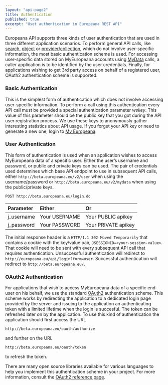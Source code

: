 ```yaml
---
layout: "api-page2"
title: Authentication
published: true
excerpt: "Uset authentication in Europeana REST API"
---
```


Europeana API supports three kinds of user authentication that are used in three different application scenarios. To perform general API calls, like [search](http://labs.europeana.eu/api/preview-search), [object](http://labs.europeana.eu/api/preview-object) or [provider/collection](http://labs.europeana.eu/api/preview-provider), which do not involve user-specific information, the most basic authentication scheme is used. For accessing user-specific data stored on MyEuropeana accounts using [MyData](http://labs.europeana.eu/api/preview-myeuropeana) calls, a caller application is to be identified by the user credentials. Finally, for applications wishing to get 3rd party access on behalf of a registered user, OAuth2 authentication scheme is supported.

### Basic Authentication

This is the simplest form of authentication which does not involve accessing user-specific information. To perform a call using this authentication every API call must be provided a special authentication parameter _wskey_. This value of this parameter should be the public key that you got during the API user registration process. We use these keys to anonymously gather interesting statistics about API usage. If you forget your API key or need to generate a new one, login to [My Europeana](http://europeana.eu/portal/myeuropeana#login).


### User Authentication

This form of authentication is used when an application wishes to access MyEuropeana data of a specific user. Either the user’s username and password, or public and private keys can be used. The pair of credentials used determines which base API endpoint to use in subsequent API calls, either `http://beta.europeana.eu/v2/user` when using the username/password or `http://beta.europeana.eu/v2/mydata` when using the public/private keys.

    POST http://beta.europeana.eu/login.do

|Parameter|Either|Or|
|:----------|:--------------|:--------------------|
|j_username | Your USERNAME | Your PUBLIC apikey  |
|j_password | Your PASSWORD | Your PRIVATE apikey |

The initial response header is a `HTTP/1.1 302 Moved Temporarily` that contains a cookie with the key/value pair, `JSESSIONID=<your-session-value>`. That cookie will need to be sent with every subsequent API call that requires authentication. Unsuccessful authentication will redirect to `http://europeana.eu/api/login?form=user`. Successful authentication will redirect to `http://beta.europeana.eu/`.


### OAuth2 Authentication

For applications that wish to access MyEuropeana data of a specific end-user on his behalf, we use the standard [OAuth2](http://oauth.net/2/) authentication scheme. This scheme works by redirecting the application to a dedicated login page provided by the server and issuing to the application an authenticating token with a limited lifetime when the login is succesful. The token can be refreshed later on by the application. To use this kind of authentication the application should first access the URL

    http://beta.europeana.eu/oauth/authorize

and further on the URL

    http://beta.europeana.eu/oauth/token


to refresh the token.

There are many open source libraries available for various languages to help you implement this authentication scheme in your project. For more information, consult the [OAuth2 reference page](http://oauth.net/2/).
